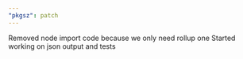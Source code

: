 ```yaml
---
"pkgsz": patch
---
```


Removed node import code because we only need rollup one
Started working on json output and tests
